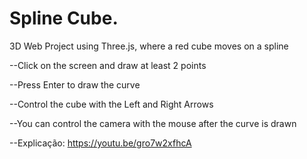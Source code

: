# Spline Cube.
3D Web Project using Three.js, where a red cube moves on a spline

--Click on the screen and draw at least 2 points

--Press Enter to draw the curve

--Control the cube with the Left and Right Arrows

--You can control the camera with the mouse after the curve is drawn

--Explicação: https://youtu.be/gro7w2xfhcA

